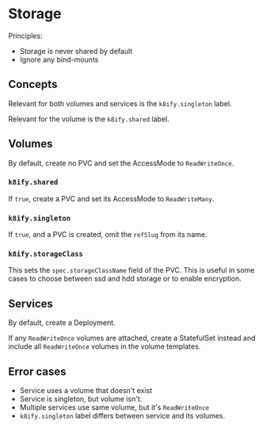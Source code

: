 # Storage

Principles:

* Storage is never shared by default
* Ignore any bind-mounts


## Concepts

Relevant for both volumes and services is the `k8ify.singleton` label.

Relevant for the volume is the `k8ify.shared` label.


## Volumes

By default, create no PVC and set the AccessMode to `ReadWriteOnce`.

### `k8ify.shared`

If `true`, create a PVC and set its AccessMode to `ReadWriteMany`.


### `k8ify.singleton`

If `true`, and a PVC is created, omit the `refSlug` from its name.


### `k8ify.storageClass`

This sets the `spec.storageClassName` field of the PVC. This is useful in some cases to choose between ssd and hdd storage or to enable encryption.


## Services

By default, create a Deployment.

If any `ReadWriteOnce` volumes are attached, create a StatefulSet instead and include all `ReadWriteOnce` volumes in the volume templates.


## Error cases

- Service uses a volume that doesn't exist
- Service is singleton, but volume isn't.
- Multiple services use same volume, but it's `ReadWriteOnce`
- `k8ify.singleton` label differs between service and its volumes.
